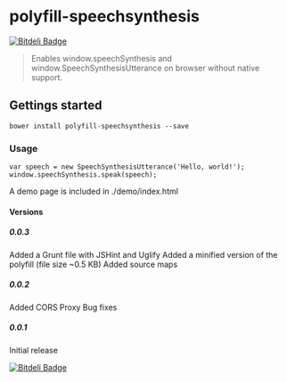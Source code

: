 # polyfill-speechsynthesis

[![Bitdeli Badge](https://d2weczhvl823v0.cloudfront.net/MikaelSoderstrom/polyfill-speechsynthesis/trend.png)](https://bitdeli.com/free "Bitdeli Badge")

> Enables window.speechSynthesis and window.SpeechSynthesisUtterance on browser without native support.

## Gettings started
```shell
bower install polyfill-speechsynthesis --save
```

### Usage

    var speech = new SpeechSynthesisUtterance('Hello, world!');
    window.speechSynthesis.speak(speech);
    
A demo page is included in ./demo/index.html


#### Versions

##### 0.0.3
Added a Grunt file with JSHint and Uglify
Added a minified version of the polyfill (file size ~0.5 KB)
Added source maps

##### 0.0.2
Added CORS Proxy
Bug fixes

##### 0.0.1
Initial release

[![Bitdeli Badge](https://d2weczhvl823v0.cloudfront.net/MikaelSoderstrom/polyfill-speechsynthesis/trend.png)](https://bitdeli.com/free "Bitdeli Badge")

